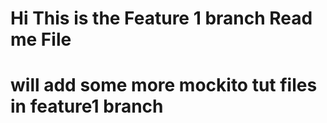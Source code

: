 
<h1>Hi This is the  Feature 1 branch Read me File</h1>
<h1>will add some more mockito tut files in feature1 branch
</h1>

